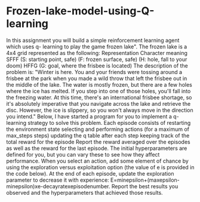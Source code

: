 # Frozen-lake-model-using-Q-learning

In this assignment you will build a simple reinforcement learning agent which uses q- learning to play the game frozen lake". 
The frozen lake is a 4x4 grid represented as the following: Representation Character meaning SFFF 
(S: starting point, safe) (F: frozen surface, safe) (H: hole, fall to your doom) HFFG (G: goal, where the frisbee is located) 
The description of the problem is: "Winter is here. You and your friends were tossing around a frisbee at the park
when you made a wild throw that left the frisbee out in the middle of the lake. 
The water is mostly frozen, but there are a few holes where the ice has melted. 
If you step into one of those holes, you'll fall into the freezing water. 
At this time, there's an international frisbee shortage, so it's absolutely imperative that you navigate across the lake and retrieve the disc. 
However, the ice is slippery, so you won't always move in the direction you intend." 
Below, I have started a program for you to implement a q-learning strategy to solve this problem. 
Each episode consists of restarting the environment state selecting and performing actions (for a maximum of max_steps steps) 
updating the q table after each step keeping track of the total reward for the episode 
Report the reward averaged over the episodes as well as the reward for the last episode. 
The initial hyperparameters are defined for you, but you can vary these to see how they affect performance. 
When you select an action, add some element of chance by using the exploration versus exploitation option (the value of e is provided in the code below). 
At the end of each episode, update the exploration parameter to decrease it with experience: E=minepsilon+(maxepsilon-minepsilon)xe-decayratexepisodenumber. 
Report the best results you observed and the hyperparameters that achieved those results.
